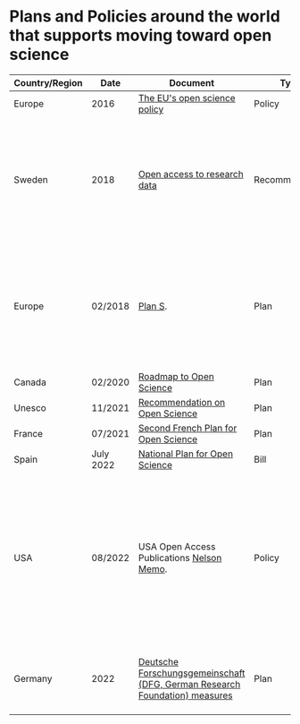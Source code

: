 # Plans and Policies around the world that supports moving toward open science


| Country/Region | Date    | Document                                                                                                                                                                                     | Type           | Comments                                                                                                                                                                                                          |
| -------------- | ------- | -------------------------------------------------------------------------------------------------------------------------------------------------------------------------------------------- | -------------- |:----------------------------------------------------------------------------------------------------------------------------------------------------------------------------------------------------------------- |
| Europe         | 2016    | [The EU's open science policy](https://research-and-innovation.ec.europa.eu/strategy/strategy-2020-2024/our-digital-future/open-science_en)                                                  | Policy         |                                                                                                                                                                                                                   |
| Sweden         | 2018    | [Open access to research data](https://www.vr.se/english/mandates/open-science/open-access-to-research-data.html)                                                                            | Recommendation | The recommendation is part of promoting a transition to open access to research data. The goal is to complete the transition no later than 2026.                                                                  
| Europe         | 02/2018 | [Plan S](https://www.coalition-s.org/).                                                                                                                                                      | Plan           | Research papers must be immediately free to read and published under a licence that,. allows anyone can download, reuse or republish the paper.                                                                   |
| Canada         | 02/2020 | [Roadmap to Open Science](https://www.ic.gc.ca/eic/site/063.nsf/eng/h_97992.html)                                                                                                            | Plan           |                                                                                                                                                                                                                   |
| Unesco         | 11/2021 | [Recommendation on Open Science](https://en.unesco.org/science-sustainable-future/open-science/recommendation)                                                                               | Plan           |                                                                                                                                                                                                                   |
| France         | 07/2021 | [Second French Plan for Open Science](https://www.ouvrirlascience.fr/second-national-plan-for-open-science/)                                                                                 | Plan           |                                                                                                                                                                                                                   |
|Spain | July 2022 | [National Plan for Open Science](https://www.mur.gov.it/sites/default/files/2022-06/Piano_Nazionale_per_la_Scienza_Aperta.pdf) | Bill | In Spanish- [Regulatory act](https://www.mur.gov.it/it/atti-e-normativa/decreto-ministeriale-n-268-del-28-02-2022)  |
| USA            | 08/2022 | USA Open Access Publications  [Nelson Memo](https://www.whitehouse.gov/ostp/news-updates/2022/08/25/ostp-issues-guidance-to-make-federally-funded-research-freely-available-without-delay/). | Policy         | All US agencies to have updated public access policies to make publications and research funded by taxpayers publicly accessible, without an embargo or cost.Policies to be fully implemented by the end of 2025. |
| Germany        | 2022    | [Deutsche Forschungsgemeinschaft (DFG, German Research Foundation) measures](https://www.dfg.de/en/research_funding/announcements_proposals/2022/info_wissenschaft_22_61/index.html)         | Plan           | Package of Measures to Support a Shift in the Culture of Research Assessment                                                                                                                                      |
